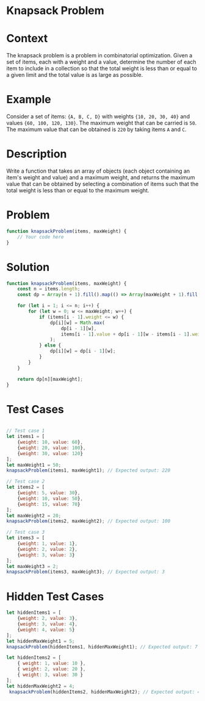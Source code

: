 # Knapsack Problem

# Context

The knapsack problem is a problem in combinatorial optimization. Given a set of items, each with a weight and a value,
determine the number of each item to include in a collection so that the total weight is less than or equal to a given
limit and the total value is as large as possible.

# Example

Consider a set of items: `{A, B, C, D}` with weights `{10, 20, 30, 40}` and values `{60, 100, 120, 130}`. The maximum
weight that can be carried is `50`. The maximum value that can be obtained is `220` by taking items `A` and `C`.

# Description

Write a function that takes an array of objects (each object containing an item's weight and value) and a maximum
weight, and returns the maximum value that can be obtained by selecting a combination of items such that the total
weight is less than or equal to the maximum weight.

# Problem

```javascript
function knapsackProblem(items, maxWeight) {
    // Your code here
}
```

# Solution

```javascript
function knapsackProblem(items, maxWeight) {
    const n = items.length;
    const dp = Array(n + 1).fill().map(() => Array(maxWeight + 1).fill(0));

    for (let i = 1; i <= n; i++) {
        for (let w = 0; w <= maxWeight; w++) {
            if (items[i - 1].weight <= w) {
                dp[i][w] = Math.max(
                    dp[i - 1][w],
                    items[i - 1].value + dp[i - 1][w - items[i - 1].weight]
                );
            } else {
                dp[i][w] = dp[i - 1][w];
            }
        }
    }

    return dp[n][maxWeight];
}
```

# Test Cases

```javascript

// Test case 1
let items1 = [
    {weight: 10, value: 60},
    {weight: 20, value: 100},
    {weight: 30, value: 120}
];
let maxWeight1 = 50;
knapsackProblem(items1, maxWeight1); // Expected output: 220
```

```javascript
// Test case 2
let items2 = [
    {weight: 5, value: 30},
    {weight: 10, value: 50},
    {weight: 15, value: 70}
];
let maxWeight2 = 20;
knapsackProblem(items2, maxWeight2); // Expected output: 100
```

```javascript
// Test case 3
let items3 = [
    {weight: 1, value: 1},
    {weight: 2, value: 2},
    {weight: 3, value: 3}
];
let maxWeight3 = 2;
knapsackProblem(items3, maxWeight3); // Expected output: 3

```

# Hidden Test Cases

```javascript
let hiddenItems1 = [
    {weight: 2, value: 3},
    {weight: 3, value: 4},
    {weight: 4, value: 5}
];
let hiddenMaxWeight1 = 5;
knapsackProblem(hiddenItems1, hiddenMaxWeight1); // Expected output: 7
```

```javascript
let hiddenItems2 = [
    { weight: 1, value: 10 },
    { weight: 2, value: 20 },
    { weight: 3, value: 30 }
];
let hiddenMaxWeight2 = 4;
 knapsackProblem(hiddenItems2, hiddenMaxWeight2); // Expected output: 40

